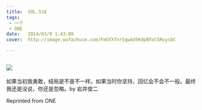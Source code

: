 ```yaml
---
title:	VOL.518
tags:
 - 一个
 - ONE
date:	2014/03/9 1:43:09
cover:	http://image.wufazhuce.com/FmGYXfnrSqw4d5KdpNToCSRoysbC

---
```

![](http://image.wufazhuce.com/FmGYXfnrSqw4d5KdpNToCSRoysbC)
---

如果当初我勇敢，结局是不是不一样。如果当时你坚持，回忆会不会不一般。最终我还是没说，你还是忽略。by 岩井俊二
 
Reprinted from ONE

